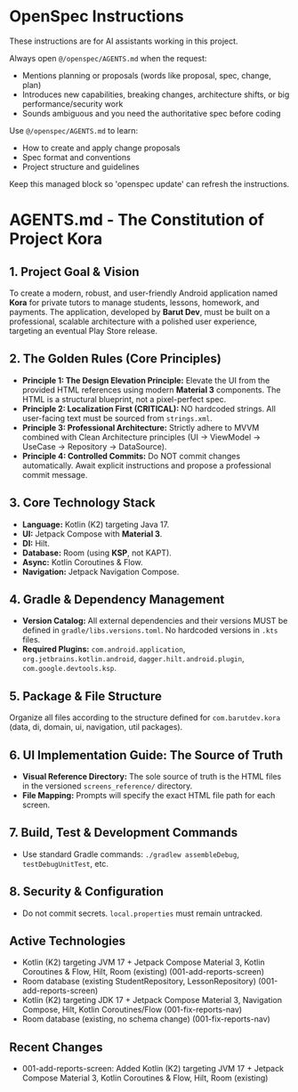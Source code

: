 <!-- OPENSPEC:START -->
# OpenSpec Instructions

These instructions are for AI assistants working in this project.

Always open `@/openspec/AGENTS.md` when the request:
- Mentions planning or proposals (words like proposal, spec, change, plan)
- Introduces new capabilities, breaking changes, architecture shifts, or big performance/security work
- Sounds ambiguous and you need the authoritative spec before coding

Use `@/openspec/AGENTS.md` to learn:
- How to create and apply change proposals
- Spec format and conventions
- Project structure and guidelines

Keep this managed block so 'openspec update' can refresh the instructions.

<!-- OPENSPEC:END -->

# AGENTS.md - The Constitution of Project Kora

## 1. Project Goal & Vision
To create a modern, robust, and user-friendly Android application named **Kora** for private tutors to manage students, lessons, homework, and payments. The application, developed by **Barut Dev**, must be built on a professional, scalable architecture with a polished user experience, targeting an eventual Play Store release.

## 2. The Golden Rules (Core Principles)
-   **Principle 1: The Design Elevation Principle:** Elevate the UI from the provided HTML references using modern **Material 3** components. The HTML is a structural blueprint, not a pixel-perfect spec.
-   **Principle 2: Localization First (CRITICAL):** NO hardcoded strings. All user-facing text must be sourced from `strings.xml`.
-   **Principle 3: Professional Architecture:** Strictly adhere to MVVM combined with Clean Architecture principles (UI -> ViewModel -> UseCase -> Repository -> DataSource).
-   **Principle 4: Controlled Commits:** Do NOT commit changes automatically. Await explicit instructions and propose a professional commit message.

## 3. Core Technology Stack
-   **Language:** Kotlin (K2) targeting Java 17.
-   **UI:** Jetpack Compose with **Material 3**.
-   **DI:** Hilt.
-   **Database:** Room (using **KSP**, not KAPT).
-   **Async:** Kotlin Coroutines & Flow.
-   **Navigation:** Jetpack Navigation Compose.

## 4. Gradle & Dependency Management
-   **Version Catalog:** All external dependencies and their versions MUST be defined in `gradle/libs.versions.toml`. No hardcoded versions in `.kts` files.
-   **Required Plugins:** `com.android.application`, `org.jetbrains.kotlin.android`, `dagger.hilt.android.plugin`, `com.google.devtools.ksp`.

## 5. Package & File Structure
Organize all files according to the structure defined for `com.barutdev.kora` (data, di, domain, ui, navigation, util packages).

## 6. UI Implementation Guide: The Source of Truth
-   **Visual Reference Directory:** The sole source of truth is the HTML files in the versioned `screens_reference/` directory.
-   **File Mapping:** Prompts will specify the exact HTML file path for each screen.

## 7. Build, Test & Development Commands
-   Use standard Gradle commands: `./gradlew assembleDebug`, `testDebugUnitTest`, etc.

## 8. Security & Configuration
-   Do not commit secrets. `local.properties` must remain untracked.

## Active Technologies
- Kotlin (K2) targeting JVM 17 + Jetpack Compose Material 3, Kotlin Coroutines & Flow, Hilt, Room (existing) (001-add-reports-screen)
- Room database (existing StudentRepository, LessonRepository) (001-add-reports-screen)
- Kotlin (K2) targeting JDK 17 + Jetpack Compose Material 3, Navigation Compose, Hilt, Kotlin Coroutines/Flow (001-fix-reports-nav)
- Room database (existing, no schema change) (001-fix-reports-nav)

## Recent Changes
- 001-add-reports-screen: Added Kotlin (K2) targeting JVM 17 + Jetpack Compose Material 3, Kotlin Coroutines & Flow, Hilt, Room (existing)
